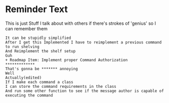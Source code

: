 # Reminder Text
 This is just Stuff I talk about with others if there's strokes of 'genius' so I can remember them

```Where the commands is initialized earlier
It can be stupidly simplified
After I get this Implemented I have to reimplement a previous command to run shelving
And Reimplement the shelf setup
Guh
+ Roadmap Item: Implement proper Command Authorization
*************
That's gonna be ******* annoying
Well
Actually(edited)
If I make each command a class
I can store the command requirements in the class
And run some other function to see if the message author is capable of executing the command
